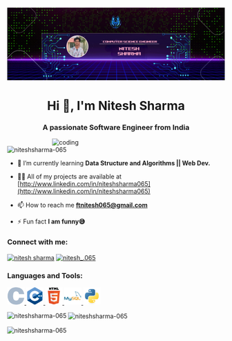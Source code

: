 ![logo](https://github.com/NiteshSharma-065/NiteshSharma-065/blob/main/Github%20Banner.png)
<h1 align="center">Hi 👋, I'm Nitesh Sharma</h1>
<h3 align="center">A passionate Software Engineer from India</h3>

<img align ="right" alt="coding" width="400" src="https://user-images.githubusercontent.com/55389276/140866485-8fb1c876-9a8f-4d6a-98dc-08c4981eaf70.gif">

<p align="left"> <img src="https://komarev.com/ghpvc/?username=niteshsharma-065&label=Profile%20views&color=0e75b6&style=flat" alt="niteshsharma-065" /> </p>

- 🌱 I’m currently learning **Data Structure and Algorithms || Web Dev.**

- 👨‍💻 All of my projects are available at [http://www.linkedin.com/in/niteshsharma065](http://www.linkedin.com/in/niteshsharma065)

- 📫 How to reach me **ftnitesh065@gmail.com**

- ⚡ Fun fact **I am funny😅**

<h3 align="left">Connect with me:</h3>
<p align="left">
<a href="https://linkedin.com/in/nitesh sharma" target="blank"><img align="center" src="https://raw.githubusercontent.com/rahuldkjain/github-profile-readme-generator/master/src/images/icons/Social/linked-in-alt.svg" alt="nitesh sharma" height="30" width="40" /></a>
<a href="https://instagram.com/nitesh_.065" target="blank"><img align="center" src="https://raw.githubusercontent.com/rahuldkjain/github-profile-readme-generator/master/src/images/icons/Social/instagram.svg" alt="nitesh_.065" height="30" width="40" /></a>
</p>

<h3 align="left">Languages and Tools:</h3>
<p align="left"> <a href="https://www.cprogramming.com/" target="_blank" rel="noreferrer"> <img src="https://raw.githubusercontent.com/devicons/devicon/master/icons/c/c-original.svg" alt="c" width="40" height="40"/> </a> <a href="https://www.w3schools.com/cpp/" target="_blank" rel="noreferrer"> <img src="https://raw.githubusercontent.com/devicons/devicon/master/icons/cplusplus/cplusplus-original.svg" alt="cplusplus" width="40" height="40"/> </a> <a href="https://www.w3.org/html/" target="_blank" rel="noreferrer"> <img src="https://raw.githubusercontent.com/devicons/devicon/master/icons/html5/html5-original-wordmark.svg" alt="html5" width="40" height="40"/> </a> <a href="https://www.mysql.com/" target="_blank" rel="noreferrer"> <img src="https://raw.githubusercontent.com/devicons/devicon/master/icons/mysql/mysql-original-wordmark.svg" alt="mysql" width="40" height="40"/> </a> <a href="https://www.python.org" target="_blank" rel="noreferrer"> <img src="https://raw.githubusercontent.com/devicons/devicon/master/icons/python/python-original.svg" alt="python" width="40" height="40"/> </a> </p>

<p><img align="left" src="https://github-readme-stats.vercel.app/api/top-langs?username=niteshsharma-065&show_icons=true&locale=en&layout=compact" alt="niteshsharma-065" /></p>

<p>&nbsp;<img align="center" src="https://github-readme-stats.vercel.app/api?username=niteshsharma-065&show_icons=true&locale=en" alt="niteshsharma-065" /></p>

<p><img align="center" src="https://github-readme-streak-stats.herokuapp.com/?user=niteshsharma-065&" alt="niteshsharma-065" /></p>

